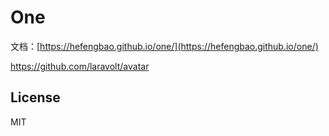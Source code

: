 # One

文档：[https://hefengbao.github.io/one/](https://hefengbao.github.io/one/)


https://github.com/laravolt/avatar

## License

MIT
